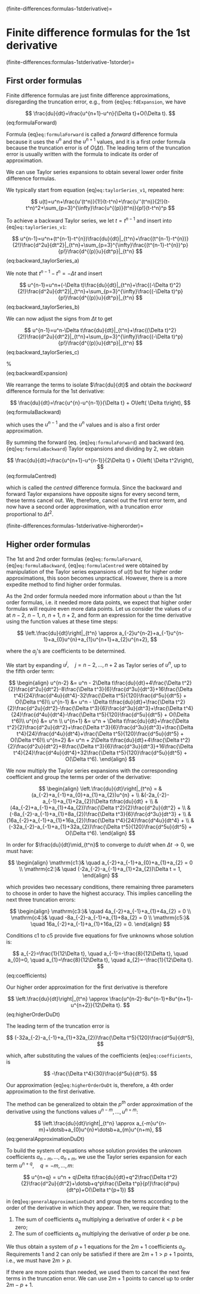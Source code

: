 (finite-differences:formulas-1stderivative)=
# Finite difference formulas for the 1st derivative

(finite-differences:formulas-1stderivative-1storder)=
## First order formulas

Finite difference formulas are just finite difference approximations, disregarding the truncation error, e.g., from {eq}`eq:fdExpansion`, we have

$$
\frac{du}{dt}=\frac{u^{n+1}-u^n}{\Delta t}+O(\Delta t).
$$ (eq:formulaForward)

Formula {eq}`eq:formulaForward` is called a *forward* difference formula because it uses the $u^n$ and the $u^{n+1}$ values, and it is a first order formula because the truncation error is of $O(\Delta t)$. The leading term of the truncation error is usually written with the formula to indicate its order of approximation.

We can use Taylor series expansions to obtain several lower order finite difference formulas. 

We typically start from equation {eq}`eq:taylorSeries_v1`, repeated here: 

$$
u(t)=u^n+\frac{u'(t^n)}{1!}(t-t^n)+\frac{u''(t^n)}{2!}(t-t^n)^2+\sum_{p=3}^{\infty}\frac{u^{(p)}(t^n)}{p!}(t-t^n)^p
$$

To achieve a backward Taylor series, we let $t=t^{n-1}$ and insert into {eq}`eq:taylorSeries_v1`:

$$
u^{n-1}=u^n+(t^{n-1}-t^{n})\frac{du}{dt}|_{t^n}+\frac{(t^{n-1}-t^{n})}{2!}\frac{d^2u}{dt^2}|_{t^n}+\sum_{p=3}^{\infty}\frac{(t^{n-1}-t^{n})^p}{p!}\frac{d^{(p)}u}{dt^p}|_{t^n}
$$ (eq:backward_taylorSeries_a)

We note that $t^{n-1}-t^{n}=-\Delta t$ and insert

$$
u^{n-1}=u^n+(-\Delta t)\frac{du}{dt}|_{t^n}+\frac{(-\Delta t)^2}{2!}\frac{d^2u}{dt^2}|_{t^n}+\sum_{p=3}^{\infty}\frac{(-\Delta t)^p}{p!}\frac{d^{(p)}u}{dt^p}|_{t^n}
$$ (eq:backward_taylorSeries_b)

We can now adjust the signs from $\Delta t$ to get

$$
u^{n-1}=u^n-\Delta t\frac{du}{dt}|_{t^n}+\frac{(\Delta t)^2}{2!}\frac{d^2u}{dt^2}|_{t^n}+\sum_{p=3}^{\infty}\frac{(-\Delta t)^p}{p!}\frac{d^{(p)}u}{dt^p}|_{t^n}
$$ (eq:backward_taylorSeries_c)

%$$
%u(t-\Delta t)=u(t)-\Delta t\frac{du}{dt} + \frac{\Delta t^2}{2!}\frac{d^2u}{dt^2} - \frac{\Delta t^3}{3!}%\frac{d^3u}{dt^3}+O(\Delta t^4),
%$$ (eq:backwardExpansion)

We rearrange the terms to isolate $\frac{du}{dt}$ and obtain the *backward* difference formula for the 1st derivative:

$$
\frac{du}{dt}=\frac{u^{n}-u^{n-1}}{\Delta t} + O\left( \Delta t\right),
$$ (eq:formulaBackward)
 
which uses the $u^{n-1}$ and the $u^{n}$ values and is also a first order approximation.

By summing the forward (eq. {eq}`eq:formulaForward`) and backward (eq. {eq}`eq:formulaBackward`) Taylor expansions and dividing by 2, we obtain 

$$
\frac{du}{dt}=\frac{u^{n+1}-u^{n-1}}{2\Delta t} + O\left( \Delta t^2\right),
$$ (eq:formulaCentred)

which is called the *centred* difference formula. Since the backward and forward Taylor expansions have opposite signs for every second term, these terms cancel out. We, therefore, cancel out the first error term, and now have a second order approximation, with a truncation error proportional to $\Delta t^2$. 

(finite-differences:formulas-1stderivative-higherorder)=
## Higher order formulas

The 1st and 2nd order formulas {eq}`eq:formulaForward`, {eq}`eq:formulaBackward`, {eq}`eq:formulaCentred` were obtained by manipulation of the Taylor series expansions of $u(t)$ but for higher order approximations, this soon becomes unpractical. However, there is a more expedite method to find higher order formulas. 

As the 2nd order formula needed more information about $u$ than the 1st order formulas, i.e. it needed more data points, we expect that higher order formulas will require even more data points. Let us consider the values of $u$ at $n-2$, $n-1$, $n$, $n+1$, $n+2$, and form an expression for the time derivative using the function values at these time steps:

$$
\left.\frac{du}{dt}\right|_{t^n} \approx a_{-2}u^{n-2}+a_{-1}u^{n-1}+a_{0}u^{n}+a_{1}u^{n+1}+a_{2}u^{n+2}, 
$$

where the $a_j$'s are coefficients to be determined. 

We start by expanding $u^{j}, \quad j=n-2,\dotsc,n+2$ as Taylor series of $u^n$, up to the fifth order term:

$$
\begin{align}
u^{n-2} &= u^n - 2\Delta t\frac{du}{dt}+4\frac{\Delta t^2}{2}\frac{d^2u}{dt^2}-8\frac{\Delta t^3}{6}\frac{d^3u}{dt^3}+16\frac{\Delta t^4}{24}\frac{d^4u}{dt^4}-32\frac{\Delta t^5}{120}\frac{d^5u}{dt^5} + O(\Delta t^6)\\
u^{n-1} &= u^n - \Delta t\frac{du}{dt}+\frac{\Delta t^2}{2}\frac{d^2u}{dt^2}-\frac{\Delta t^3}{6}\frac{d^3u}{dt^3}+\frac{\Delta t^4}{24}\frac{d^4u}{dt^4}-\frac{\Delta t^5}{120}\frac{d^5u}{dt^5} + O(\Delta t^6)\\
u^{n} &= u^n \\
u^{n+1} &= u^n + \Delta t\frac{du}{dt}+\frac{\Delta t^2}{2}\frac{d^2u}{dt^2}+\frac{\Delta t^3}{6}\frac{d^3u}{dt^3}+\frac{\Delta t^4}{24}\frac{d^4u}{dt^4}+\frac{\Delta t^5}{120}\frac{d^5u}{dt^5} + O(\Delta t^6)\\
u^{n+2} &= u^n + 2\Delta t\frac{du}{dt}+4\frac{\Delta t^2}{2}\frac{d^2u}{dt^2}+8\frac{\Delta t^3}{6}\frac{d^3u}{dt^3}+16\frac{\Delta t^4}{24}\frac{d^4u}{dt^4}+32\frac{\Delta t^5}{120}\frac{d^5u}{dt^5} + O(\Delta t^6).
\end{align}
$$

We now multiply the Taylor series expansions with the corresponding coefficient and group the terms per order of the derivative:

$$
\begin{align}
\left.\frac{du}{dt}\right|_{t^n} = &(a_{-2}+a_{-1}+a_{0}+a_{1}+a_{2})u^{n} + \\ 
   &(-2a_{-2}-a_{-1}+a_{1}+2a_{2})\Delta t\frac{du}{dt} + \\
   &(4a_{-2}+a_{-1}+a_{1}+4a_{2})\frac{\Delta t^2}{2}\frac{d^2u}{dt^2} + \\
   &(-8a_{-2}-a_{-1}+a_{1}+8a_{2})\frac{\Delta t^3}{6}\frac{d^3u}{dt^3} + \\
   &(16a_{-2}+a_{-1}+a_{1}+16a_{2})\frac{\Delta t^4}{24}\frac{d^4u}{dt^4} + \\
   &(-32a_{-2}-a_{-1}+a_{1}+32a_{2})\frac{\Delta t^5}{120}\frac{d^5u}{dt^5} + O(\Delta t^6).
\end{align}
$$

In order for $\frac{du}{dt}\mid_{t^n}$ to converge to $du/dt$ when $\Delta t \to 0$, we must have:

$$
\begin{align}
\mathrm{c1:}& \quad a_{-2}+a_{-1}+a_{0}+a_{1}+a_{2} = 0 \\
\mathrm{c2:}& \quad (-2a_{-2}-a_{-1}+a_{1}+2a_{2})\Delta t = 1,
\end{align}
$$

which provides two necessary conditions, there remaining three parameters to choose in order to have the highest accuracy. This implies cancelling the next three truncation errors:

$$
\begin{align}
\mathrm{c3:}& \quad 4a_{-2}+a_{-1}+a_{1}+4a_{2} = 0 \\
\mathrm{c4:}& \quad -8a_{-2}-a_{-1}+a_{1}+8a_{2} = 0 \\
\mathrm{c5:}& \quad 16a_{-2}+a_{-1}+a_{1}+16a_{2} = 0.
\end{align}
$$

Conditions c1 to c5 provide five equations for five unknowns whose solution is:

$$
a_{-2}=\frac{1}{12\Delta t}, \quad a_{-1}=-\frac{8}{12\Delta t}, \quad a_{0}=0, \quad a_{1}=\frac{8}{12\Delta t}, \quad a_{2}=-\frac{1}{12\Delta t}.
$$ (eq:coefficients)

Our higher order approximation for the first derivative is therefore

$$
\left.\frac{du}{dt}\right|_{t^n} \approx \frac{u^{n-2}-8u^{n-1}+8u^{n+1}-u^{n+2}}{12\Delta t}. 
$$ (eq:higherOrderDuDt)

The leading term of the truncation error is

$$
(-32a_{-2}-a_{-1}+a_{1}+32a_{2})\frac{\Delta t^5}{120}\frac{d^5u}{dt^5},
$$

which, after substituting the values of the coefficients {eq}`eq:coefficients`, is

$$
-\frac{\Delta t^4}{30}\frac{d^5u}{dt^5}.
$$

Our approximation {eq}`eq:higherOrderDuDt` is, therefore, a 4th order approximation to the first derivative.

The method can be generalized to obtain the $p^{th}$ order approximation of the derivative using the functions values $u^{n-m},\dotsc,u^{n+m}$:

$$
\left.\frac{du}{dt}\right|_{t^n} \approx a_{-m}u^{n-m}+\dotsb+a_{0}u^{n}+\dotsb+a_{m}u^{n+m}, 
$$ (eq:generalApproximationDuDt)

To build the system of equations whose solution provides the unknown coefficients $a_{n-m},\dotsc,a_{n+m}$, we use the Taylor series expansion for each term $u^{n+q}, \quad q=-m,\dotsc,m$:

$$
u^{n+q} = u^n + q\Delta t\frac{du}{dt}+q^2\frac{\Delta t^2}{2}\frac{d^2u}{dt^2}+\dotsb+q^p\frac{\Delta t^p}{p!}\frac{d^pu}{dt^p}+O(\Delta t^{p+1})
$$

in {eq}`eq:generalApproximationDuDt` and group the terms according to the order of the derivative in which they appear. Then, we require that:

1. The sum of coefficients $a_q$ multiplying a derivative of order $k<p$ be zero;
2. The sum of coefficients $a_q$ multiplying the derivative of order $p$ be one.

We thus obtain a system of $p+1$ equations for the $2m+1$ coefficients $a_q$. Requirements 1 and 2 can only be satisfied if there are $2m+1>p+1$ points, i.e., we must have $2m>p$. 

If there are more points than needed, we used them to cancel the next few terms in the truncation error. We can use $2m+1$ points to cancel up to order $2m-p+1$.

